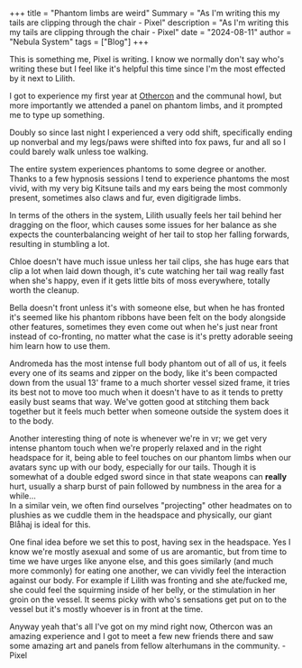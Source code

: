 +++
title = "Phantom limbs are weird"
Summary = "As I'm writing this my tails are clipping through the chair - Pixel"
description = "As I'm writing this my tails are clipping through the chair - Pixel"
date = "2024-08-11"
author = "Nebula System"
tags = ["Blog"]
+++

This is something me, Pixel is writing. I know we normally don't say who's writing these but I feel like it's helpful this time since I'm the most effected by it next to Lilith.

I got to experience my first year at [Othercon](https://www.othercon.org/) and the communal howl, but more importantly we attended a panel on phantom limbs, and it prompted me to type up something.

Doubly so since last night I experienced a very odd shift, specifically ending up nonverbal and my legs/paws were shifted into fox paws, fur and all so I could barely walk unless toe walking.

The entire system experiences phantoms to some degree or another. Thanks to a few hypnosis sessions I tend to experience phantoms the most vivid, with my very big Kitsune tails and my ears being the most commonly present, sometimes also claws and fur, even digitigrade limbs.

In terms of the others in the system, Lilith usually feels her tail behind her dragging on the floor, which causes some issues for her balance as she expects the counterbalancing weight of her tail to stop her falling forwards, resulting in stumbling a lot.

Chloe doesn't have much issue unless her tail clips, she has huge ears that clip a lot when laid down though, it's cute watching her tail wag really fast when she's happy, even if it gets little bits of moss everywhere, totally worth the cleanup.

Bella doesn't front unless it's with someone else, but when he has fronted it's seemed like his phantom ribbons have been felt on the body alongside other features, sometimes they even come out when he's just near front instead of co-fronting, no matter what the case is it's pretty adorable seeing him learn how to use them.

Andromeda has the most intense full body phantom out of all of us, it feels every one of its seams and zipper on the body, like it's been compacted down from the usual 13' frame to a much shorter vessel sized frame, it tries its best not to move too much when it doesn't have to as it tends to pretty easily bust seams that way. We've gotten good at stitching them back together but it feels much better when someone outside the system does it to the body.

Another interesting thing of note is whenever we're in vr; we get very intense phantom touch when we're properly relaxed and in the right headspace for it, being able to feel touches on our phantom limbs when our avatars sync up with our body, especially for our tails. Though it is somewhat of a double edged sword since in that state weapons can **really** hurt, usually a sharp burst of pain followed by numbness in the area for a while...\
In a similar vein, we often find ourselves "projecting" other headmates on to plushies as we cuddle them in the headspace and physically, our giant Blåhaj is ideal for this.

One final idea before we set this to post, having sex in the headspace. Yes I know we're mostly asexual and some of us are aromantic, but from time to time we have urges like anyone else, and this goes similarly (and much more commonly) for eating one another, we can vividly feel the interaction against our body. For example if Lilith was fronting and she ate/fucked me, she could feel the squirming inside of her belly, or the stimulation in her groin on the vessel. It seems picky with who's sensations get put on to the vessel but it's mostly whoever is in front at the time.

Anyway yeah that's all I've got on my mind right now, Othercon was an amazing experience and I got to meet a few new friends there and saw some amazing art and panels from fellow alterhumans in the community. - Pixel